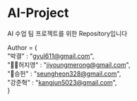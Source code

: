 # AI-Project
AI 수업 팀 프로젝트를 위한 Repository입니다

Author = {  
"박결" : "gyul611@gmail.com",  
"👸🏻허지영" : "jiyoungmerong@gmail.com",  
"👾승헌" : "seungheon328@gmail.com",  
"강준혁" : "kangjun5023@gmail.com",  
}
